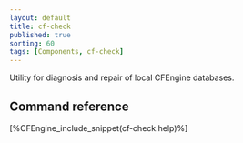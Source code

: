 ```yaml
---
layout: default
title: cf-check
published: true
sorting: 60
tags: [Components, cf-check]
---
```


Utility for diagnosis and repair of local CFEngine databases.


## Command reference ##

[%CFEngine_include_snippet(cf-check.help)%]


